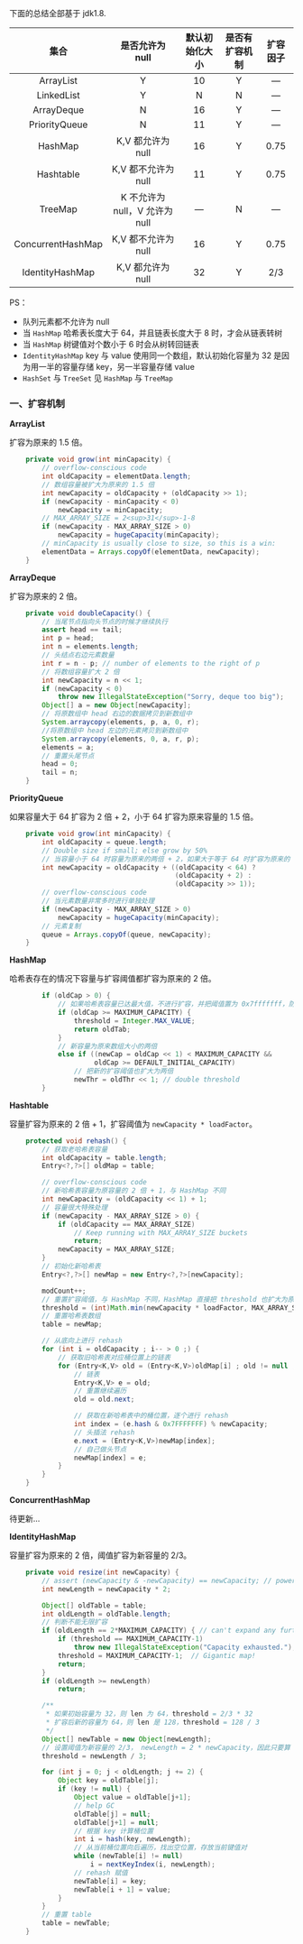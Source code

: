 下面的总结全部基于 jdk1.8.

| 集合 | 是否允许为 null | 默认初始化大小 | 是否有扩容机制 | 扩容因子 |
| :------: | :------: | :------: | :------: | :------: |
| ArrayList | Y | 10 | Y| — |
| LinkedList | Y | N | N | — |
| ArrayDeque | N | 16 | Y | — |
| PriorityQueue | N | 11 | Y | — |
| HashMap | K,V 都允许为 null  | 16 | Y | 0.75 |
| Hashtable | K,V 都不允许为 null  | 11 | Y | 0.75 |
| TreeMap | K 不允许为 null，V 允许为 null  | — | N | — |
| ConcurrentHashMap | K,V 都不允许为 null  | 16 | Y | 0.75 |
| IdentityHashMap | K,V 都允许为 null  | 32 | Y | 2/3 |

PS：
- 队列元素都不允许为 null
- 当 `HashMap` 哈希表长度大于 64，并且链表长度大于 8 时，才会从链表转树
- 当 `HashMap` 树键值对个数小于 6 时会从树转回链表
- `IdentityHashMap` key 与 value 使用同一个数组，默认初始化容量为 32 是因为用一半的容量存储 key，另一半容量存储 value
- `HashSet` 与 `TreeSet` 见 `HashMap` 与 `TreeMap` 


### 一、扩容机制

**ArrayList**

扩容为原来的 1.5 倍。

``` java
    private void grow(int minCapacity) {
        // overflow-conscious code
        int oldCapacity = elementData.length;
        // 数组容量被扩大为原来的 1.5 倍
        int newCapacity = oldCapacity + (oldCapacity >> 1);
        if (newCapacity - minCapacity < 0)
            newCapacity = minCapacity;
        // MAX_ARRAY_SIZE = 2<sup>31</sup>-1-8
        if (newCapacity - MAX_ARRAY_SIZE > 0)
            newCapacity = hugeCapacity(minCapacity);
        // minCapacity is usually close to size, so this is a win:
        elementData = Arrays.copyOf(elementData, newCapacity);
    }
```

**ArrayDeque**

扩容为原来的 2 倍。

``` java
    private void doubleCapacity() {
        // 当尾节点指向头节点的时候才继续执行
        assert head == tail;
        int p = head;
        int n = elements.length;
        // 头结点右边元素数量
        int r = n - p; // number of elements to the right of p
        // 将数组容量扩大 2 倍
        int newCapacity = n << 1;
        if (newCapacity < 0)
            throw new IllegalStateException("Sorry, deque too big");
        Object[] a = new Object[newCapacity];
        // 将原数组中 head 右边的数据拷贝到新数组中
        System.arraycopy(elements, p, a, 0, r);
        //将原数组中 head 左边的元素拷贝到新数组中
        System.arraycopy(elements, 0, a, r, p);
        elements = a;
        // 重置头尾节点
        head = 0;
        tail = n;
    }
```

**PriorityQueue**

如果容量大于 64 扩容为 2 倍 + 2，小于 64 扩容为原来容量的 1.5 倍。

``` java
    private void grow(int minCapacity) {
        int oldCapacity = queue.length;
        // Double size if small; else grow by 50%
        // 当容量小于 64 时容量为原来的两倍 + 2，如果大于等于 64 时扩容为原来的 1.5 倍
        int newCapacity = oldCapacity + ((oldCapacity < 64) ?
                                         (oldCapacity + 2) :
                                         (oldCapacity >> 1));
        // overflow-conscious code
        // 当元素数量非常多时进行单独处理
        if (newCapacity - MAX_ARRAY_SIZE > 0)
            newCapacity = hugeCapacity(minCapacity);
        // 元素复制
        queue = Arrays.copyOf(queue, newCapacity);
    }
```

**HashMap**

哈希表存在的情况下容量与扩容阈值都扩容为原来的 2 倍。

``` java
        if (oldCap > 0) {
            // 如果哈希表容量已达最大值，不进行扩容，并把阈值置为 0x7fffffff，防止再次调用扩容函数
            if (oldCap >= MAXIMUM_CAPACITY) {
                threshold = Integer.MAX_VALUE;
                return oldTab;
            }
            // 新容量为原来数组大小的两倍
            else if ((newCap = oldCap << 1) < MAXIMUM_CAPACITY &&
                     oldCap >= DEFAULT_INITIAL_CAPACITY)
                // 把新的扩容阈值也扩大为两倍
                newThr = oldThr << 1; // double threshold
        }
```

**Hashtable**

容量扩容为原来的 2 倍 + 1，扩容阈值为 `newCapacity * loadFactor`。

``` java
    protected void rehash() {
        // 获取老哈希表容量
        int oldCapacity = table.length;
        Entry<?,?>[] oldMap = table;

        // overflow-conscious code
        // 新哈希表容量为原容量的 2 倍 + 1，与 HashMap 不同
        int newCapacity = (oldCapacity << 1) + 1;
        // 容量很大特殊处理
        if (newCapacity - MAX_ARRAY_SIZE > 0) {
            if (oldCapacity == MAX_ARRAY_SIZE)
                // Keep running with MAX_ARRAY_SIZE buckets
                return;
            newCapacity = MAX_ARRAY_SIZE;
        }
        // 初始化新哈希表
        Entry<?,?>[] newMap = new Entry<?,?>[newCapacity];

        modCount++;
        // 重置扩容阈值，与 HashMap 不同，HashMap 直接把 threshold 也扩大为原来的两倍
        threshold = (int)Math.min(newCapacity * loadFactor, MAX_ARRAY_SIZE + 1);
        // 重置哈希表数组
        table = newMap;

        // 从底向上进行 rehash
        for (int i = oldCapacity ; i-- > 0 ;) {
            // 获取旧哈希表对应桶位置上的链表
            for (Entry<K,V> old = (Entry<K,V>)oldMap[i] ; old != null ; ) {
                // 链表
                Entry<K,V> e = old;
                // 重置继续遍历
                old = old.next;

                // 获取在新哈希表中的桶位置，逐个进行 rehash
                int index = (e.hash & 0x7FFFFFFF) % newCapacity;
                // 头插法 rehash
                e.next = (Entry<K,V>)newMap[index];
                // 自己做头节点
                newMap[index] = e;
            }
        }
    }
```

**ConcurrentHashMap**

待更新...

**IdentityHashMap**

容量扩容为原来的 2 倍，阈值扩容为新容量的 2/3。

``` java
    private void resize(int newCapacity) {
        // assert (newCapacity & -newCapacity) == newCapacity; // power of 2
        int newLength = newCapacity * 2;

        Object[] oldTable = table;
        int oldLength = oldTable.length;
        // 判断不能无限扩容
        if (oldLength == 2*MAXIMUM_CAPACITY) { // can't expand any further
            if (threshold == MAXIMUM_CAPACITY-1)
                throw new IllegalStateException("Capacity exhausted.");
            threshold = MAXIMUM_CAPACITY-1;  // Gigantic map!
            return;
        }
        if (oldLength >= newLength)
            return;

        /**
         * 如果初始容量为 32，则 len 为 64，threshold = 2/3 * 32
         * 扩容后新的容量为 64，则 len 是 128，threshold = 128 / 3
         */
        Object[] newTable = new Object[newLength];
        // 设置阈值为新容量的 2/3， newLength = 2 * newCapacity，因此只要算 1/3 即可
        threshold = newLength / 3;

        for (int j = 0; j < oldLength; j += 2) {
            Object key = oldTable[j];
            if (key != null) {
                Object value = oldTable[j+1];
                // help GC
                oldTable[j] = null;
                oldTable[j+1] = null;
                // 根据 key 计算桶位置
                int i = hash(key, newLength);
                // 从当前桶位置向后遍历，找出空位置，存放当前键值对
                while (newTable[i] != null)
                    i = nextKeyIndex(i, newLength);
                // rehash 赋值
                newTable[i] = key;
                newTable[i + 1] = value;
            }
        }
        // 重置 table
        table = newTable;
    }
```